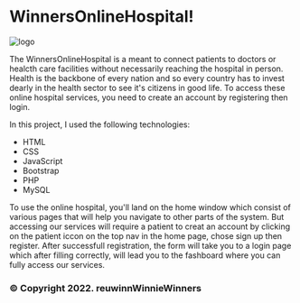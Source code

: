 # WinnersOnlineHospital! 
![logo](https://user-images.githubusercontent.com/53862733/157380765-a1532507-37b0-4d3b-a9e8-c13178e53b2f.png)

The WinnersOnlineHospital is a meant to connect patients to doctors or healcth care facilities without necessarily reaching the hospital in person.
Health is the backbone of every nation and so every country has to invest dearly in the health sector to see it's citizens in good life.
To access these online hospital services, you need to create an account by registering then login.

In this project, I used the following technologies:

* HTML
* CSS
* JavaScript
* Bootstrap
* PHP
* MySQL

To use the online hospital, you'll land on the home window which consist of various pages that will help you navigate to other parts of the system. But accessing our services will require
a patient to creat an account by clicking on the patient iccon on the top nav in the home page, chose sign up then register. After successfull registration, the form will take you
to a login page which after filling correctly, will lead you to the fashboard where you can fully access our services.

### &#169; Copyright 2022. reuwinnWinnieWinners

